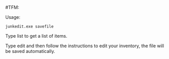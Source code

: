 #TFM:

Usage:

    junkedit.exe savefile

Type list to get a list of items.

Type edit and then follow the instructions to edit your inventory, the file will be saved automatically.
